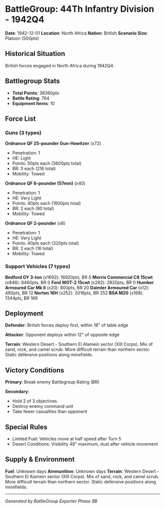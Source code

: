 # BattleGroup: 44Th Infantry Division - 1942Q4

**Date**: 1942-12-01
**Location**: North Africa
**Nation**: British
**Scenario Size**: Platoon (500pts)

## Historical Situation

British forces engaged in North Africa during 1942Q4.

## Battlegroup Stats

- **Total Points**: 38360pts
- **Battle Rating**: 764
- **Equipment Items**: 10

## Force List

### Guns (3 types)

**Ordnance QF 25-pounder Gun-Howitzer** (x72)
- Penetration: 1
- HE: Light
- Points: 50pts each (3600pts total)
- BR: 3 each (216 total)
- Mobility: Towed

**Ordnance QF 6-pounder (57mm)** (x40)
- Penetration: 1
- HE: Very Light
- Points: 40pts each (1600pts total)
- BR: 2 each (80 total)
- Mobility: Towed

**Ordnance QF 2-pounder** (x8)
- Penetration: 1
- HE: Very Light
- Points: 40pts each (320pts total)
- BR: 2 each (16 total)
- Mobility: Towed

### Support Vehicles (7 types)

**Bedford OY 3-ton** (x1692): 16920pts, BR 0
**Morris Commercial C8 15cwt** (x846): 8460pts, BR 0
**Ford WOT-2 15cwt** (x282): 2820pts, BR 0
**Humber Armoured Car Mk II** (x20): 800pts, BR 20
**Daimler Armoured Car** (x12): 480pts, BR 12
**Norton 16H** (x252): 2016pts, BR 252
**BSA M20** (x168): 1344pts, BR 168

## Deployment

**Defender**: British forces deploy first, within 18" of table edge

**Attacker**: Opponent deploys within 12" of opposite edge

**Terrain**: Western Desert - Southern El Alamein sector (XIII Corps). Mix of sand, rock, and camel scrub. More difficult terrain than northern sector. Static defensive positions along minefields.

## Victory Conditions

**Primary**: Break enemy Battlegroup Rating (BR)

**Secondary**:
- Hold 2 of 3 objectives
- Destroy enemy command unit
- Take fewer casualties than opponent

## Special Rules

- Limited Fuel: Vehicles move at half speed after Turn 5
- Desert Conditions: Visibility 48" maximum, dust after vehicle movement

## Supply & Environment

**Fuel**: Unknown days
**Ammunition**: Unknown days
**Terrain**: Western Desert - Southern El Alamein sector (XIII Corps). Mix of sand, rock, and camel scrub. More difficult terrain than northern sector. Static defensive positions along minefields.

---

*Generated by BattleGroup Exporter Phase 9B*
